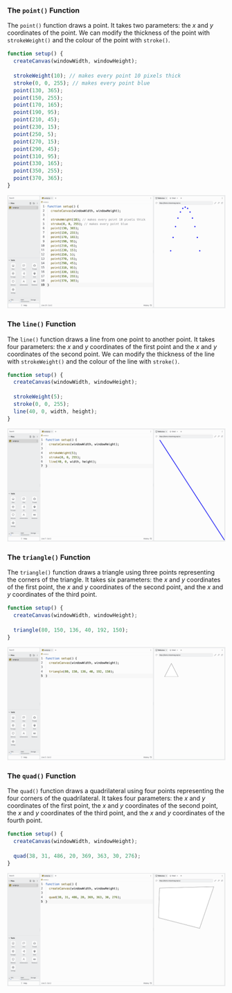 ### The `point()` Function

The `point()` function draws a point. It takes two parameters: the *x* and *y* coordinates of the point. We can modify the thickness of the point with `strokeWeight()` and the colour of the point with `stroke()`.

```javascript
function setup() {
  createCanvas(windowWidth, windowHeight);

  strokeWeight(10); // makes every point 10 pixels thick
  stroke(0, 0, 255); // makes every point blue
  point(130, 365);
  point(150, 255);
  point(170, 165);
  point(190, 95);
  point(210, 45);
  point(230, 15);
  point(250, 5);
  point(270, 15);
  point(290, 45);
  point(310, 95);
  point(330, 165);
  point(350, 255);
  point(370, 365);
}
```

![](../../Images/Points.png)

### The `line()` Function

The `line()` function draws a line from one point to another point. It takes four parameters: the *x* and *y* coordinates of the first point and the *x* and *y* coordinates of the second point. We can modify the thickness of the line with `strokeWeight()` and the colour of the line with `stroke()`.

```javascript
function setup() {
  createCanvas(windowWidth, windowHeight);

  strokeWeight(5);
  stroke(0, 0, 255);
  line(40, 0, width, height);
}
```

![](../../Images/Line_1.png)

### The `triangle()` Function

The `triangle()` function draws a triangle using three points representing the corners of the triangle. It takes six parameters: the *x* and *y* coordinates of the first point, the *x* and *y* coordinates of the second point, and the *x* and *y* coordinates of the third point.

```javascript
function setup() {
  createCanvas(windowWidth, windowHeight);

  triangle(80, 150, 136, 40, 192, 150);
}
```

![](../../Images/Triangle_1.png)

### The `quad()` Function

The `quad()` function draws a quadrilateral using four points representing the four corners of the quadrilateral. It takes four parameters: the *x* and *y* coordinates of the first point, the *x* and *y* coordinates of the second point, the *x* and *y* coordinates of the third point, and the *x* and *y* coordinates of the fourth point.

```javascript
function setup() {
  createCanvas(windowWidth, windowHeight);

  quad(38, 31, 486, 20, 369, 363, 30, 276);
}
```

![](../../Images/Quad_1.png)
